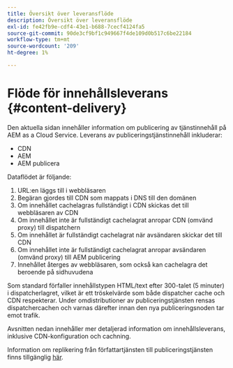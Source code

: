 ```yaml
---
title: Översikt över leveransflöde
description: Översikt över leveransflöde
exl-id: fe42fb9e-cdf4-43e1-b688-7cecf4124fa5
source-git-commit: 90de3cf9bf1c949667f4de109d0b517c6be22184
workflow-type: tm+mt
source-wordcount: '209'
ht-degree: 1%

---
```


# Flöde för innehållsleverans {#content-delivery}

Den aktuella sidan innehåller information om publicering av tjänstinnehåll på AEM as a Cloud Service. Leverans av publiceringstjänstinnehåll inkluderar:

* CDN
* AEM
* AEM publicera

Dataflödet är följande:

1. URL:en läggs till i webbläsaren
1. Begäran gjordes till CDN som mappats i DNS till den domänen
1. Om innehållet cachelagras fullständigt i CDN skickas det till webbläsaren av CDN
1. Om innehållet inte är fullständigt cachelagrat anropar CDN (omvänd proxy) till dispatchern
1. Om innehållet är fullständigt cachelagrat när avsändaren skickar det till CDN
1. Om innehållet inte är fullständigt cachelagrat anropar avsändaren (omvänd proxy) till AEM publicering
1. Innehållet återges av webbläsaren, som också kan cachelagra det beroende på sidhuvudena

Som standard förfaller innehållstypen HTML/text efter 300-talet (5 minuter) i dispatcherlagret, vilket är ett tröskelvärde som både dispatcher cache och CDN respekterar. Under omdistributioner av publiceringstjänsten rensas dispatchercachen och varnas därefter innan den nya publiceringsnoden tar emot trafik.

Avsnitten nedan innehåller mer detaljerad information om innehållsleverans, inklusive CDN-konfiguration och cachning.

Information om replikering från författartjänsten till publiceringstjänsten finns tillgänglig [här](/help/operations/replication.md).
